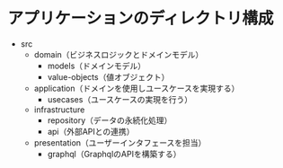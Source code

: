 # アプリケーションのディレクトリ構成

- src
  - domain（ビジネスロジックとドメインモデル）
    - models（ドメインモデル）
    - value-objects（値オブジェクト）
  - application（ドメインを使用しユースケースを実現する）
    - usecases（ユースケースの実現を行う）
  - infrastructure
    - repository（データの永続化処理）
    - api（外部APIとの連携）
  - presentation（ユーザーインタフェースを担当）
    - graphql（GraphqlのAPIを構築する）
